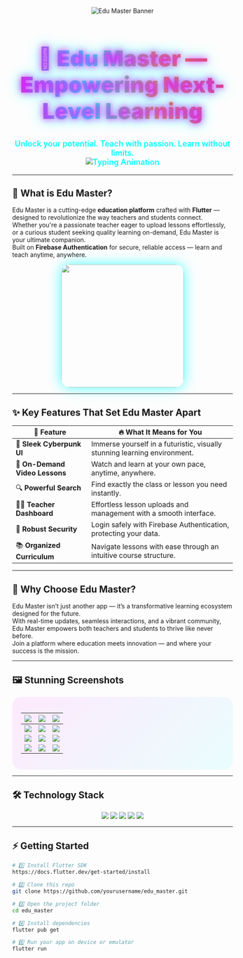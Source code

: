 <!-- 🚀 Neon Cyberpunk Banner -->
<p align="center">
  <img src="https://capsule-render.vercel.app/api?type=waving&height=250&text=🎓%20Edu%20Master&fontAlign=50&fontAlignY=40&color=gradient&customColorList=0,2,3,5,20,30&animation=twinkling" alt="Edu Master Banner"/>
</p>

<h1 align="center" style="
  font-size: 50px;
  background: linear-gradient(90deg, #ff00cc, #00ffff, #ff8a00, #e52e71);
  -webkit-background-clip: text;
  color: transparent;
  font-weight: 900;
  text-shadow: 0 0 15px rgba(255,0,255,0.9), 0 0 30px rgba(0,255,255,0.9);
">
  🚀 Edu Master — Empowering Next-Level Learning
</h1>

<p align="center" style="font-size:18px; font-weight:600; color:#00ffff;">
  Unlock your potential. Teach with passion. Learn without limits.<br>
  <img src="https://readme-typing-svg.herokuapp.com?color=00ffff&center=true&vCenter=true&width=600&lines=🎥+Stream+Lessons+24/7;🔍+Instant+Class+Search;👨‍🏫+Seamless+Teacher+Uploads;📚+Organized+Course+Content;⭐+Trusted+By+Students+Worldwide" alt="Typing Animation"/>
</p>

---

## 🌟 What is Edu Master?

Edu Master is a cutting-edge **education platform** crafted with **Flutter** — designed to revolutionize the way teachers and students connect.  
Whether you're a passionate teacher eager to upload lessons effortlessly, or a curious student seeking quality learning on-demand, Edu Master is your ultimate companion.  
Built on **Firebase Authentication** for secure, reliable access — learn and teach anytime, anywhere.

<p align="center">
  <img src="assets/image/readme/demo.gif" width="280" style="border-radius: 20px; box-shadow: 0 0 30px rgba(0,255,255,0.7);" />
</p>

---

## ✨ Key Features That Set Edu Master Apart

| 🚀 Feature           | 🔥 What It Means for You                        |
|---------------------|------------------------------------------------|
| 🎯 **Sleek Cyberpunk UI** | Immerse yourself in a futuristic, visually stunning learning environment. |
| 🎥 **On-Demand Video Lessons** | Watch and learn at your own pace, anytime, anywhere. |
| 🔍 **Powerful Search** | Find exactly the class or lesson you need instantly. |
| 👨‍🏫 **Teacher Dashboard** | Effortless lesson uploads and management with a smooth interface. |
| 🔐 **Robust Security** | Login safely with Firebase Authentication, protecting your data. |
| 📚 **Organized Curriculum** | Navigate lessons with ease through an intuitive course structure. |

---

## 🌠 Why Choose Edu Master?

Edu Master isn’t just another app — it’s a transformative learning ecosystem designed for the future.  
With real-time updates, seamless interactions, and a vibrant community, Edu Master empowers both teachers and students to thrive like never before.  
Join a platform where education meets innovation — and where your success is the mission.

---

## 🖼 Stunning Screenshots

<div align="center" style="padding: 20px; background: linear-gradient(135deg, rgba(255,0,255,0.08), rgba(0,255,255,0.08)); border-radius: 20px;">

| ![](assets/image/readme/1.png) | ![](assets/image/readme/2.png) | ![](assets/image/readme/3.png) |
|---|---|---|
| ![](assets/image/readme/4.png) | ![](assets/image/readme/5.png) | ![](assets/image/readme/6.png) |
| ![](assets/image/readme/7.png) | ![](assets/image/readme/8.png) | ![](assets/image/readme/9.png) |
| ![](assets/image/readme/10.png) | ![](assets/image/readme/11.png) | ![](assets/image/readme/12.png) |

</div>

---

## 🛠 Technology Stack

<p align="center">
  <img src="https://img.shields.io/badge/Flutter-00ffff?logo=flutter&logoColor=black&style=for-the-badge" />
  <img src="https://img.shields.io/badge/Dart-ff00ff?logo=dart&logoColor=black&style=for-the-badge" />
  <img src="https://img.shields.io/badge/Firebase%20Auth-ff8a00?style=for-the-badge" />
  <img src="https://img.shields.io/badge/Provider-ff00ff?style=for-the-badge" />
  <img src="https://img.shields.io/badge/HTTP%20API-e52e71?style=for-the-badge" />
</p>

---

## ⚡ Getting Started

```bash
# 1️⃣ Install Flutter SDK
https://docs.flutter.dev/get-started/install

# 2️⃣ Clone this repo
git clone https://github.com/yourusername/edu_master.git

# 3️⃣ Open the project folder
cd edu_master

# 4️⃣ Install dependencies
flutter pub get

# 5️⃣ Run your app on device or emulator
flutter run
